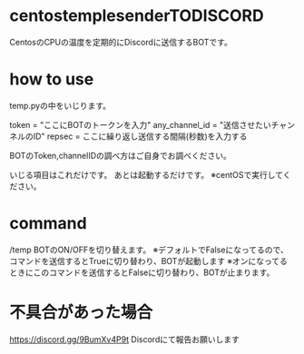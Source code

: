 # centostemplesenderTODISCORD
CentosのCPUの温度を定期的にDiscordに送信するBOTです。


# how to use
temp.pyの中をいじります。

token = "ここにBOTのトークンを入力"
any_channel_id = "送信させたいチャンネルのID"
repsec = ここに繰り返し送信する間隔(秒数)を入力する

BOTのToken,channelIDの調べ方はご自身でお調べください。

いじる項目はこれだけです。
あとは起動するだけです。
※centOSで実行してください。

# command
/temp
    BOTのON/OFFを切り替えます。
    ※デフォルトでFalseになってるので、コマンドを送信するとTrueに切り替わり、BOTが起動します
    ※オンになってるときにこのコマンドを送信するとFalseに切り替わり、BOTが止まります。

# 不具合があった場合
https://discord.gg/9BumXv4P9t
Discordにて報告お願いします